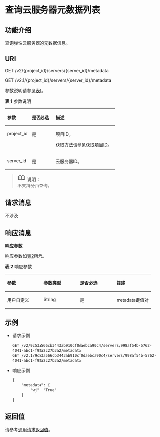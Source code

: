 # 查询云服务器元数据列表<a name="ZH-CN_TOPIC_0065817713"></a>

## 功能介绍<a name="zh-cn_topic_0057973165_section15255933"></a>

查询弹性云服务器的元数据信息。

## URI<a name="zh-cn_topic_0057973165_section3085673"></a>

GET /v2/\{project\_id\}/servers/\{server\_id\}/metadata

GET /v2.1/\{project\_id\}/servers/\{server\_id\}/metadata

参数说明请参见[表1](#zh-cn_topic_0057973165_table32475667)。

**表 1**  参数说明

<a name="zh-cn_topic_0057973165_table32475667"></a>
<table><thead align="left"><tr id="zh-cn_topic_0057973165_row44937496"><th class="cellrowborder" valign="top" width="22.24%" id="mcps1.2.4.1.1"><p id="p5187119"><a name="p5187119"></a><a name="p5187119"></a>参数</p>
</th>
<th class="cellrowborder" valign="top" width="21.87%" id="mcps1.2.4.1.2"><p id="p17503500"><a name="p17503500"></a><a name="p17503500"></a>是否必选</p>
</th>
<th class="cellrowborder" valign="top" width="55.88999999999999%" id="mcps1.2.4.1.3"><p id="p8497414"><a name="p8497414"></a><a name="p8497414"></a>描述</p>
</th>
</tr>
</thead>
<tbody><tr id="zh-cn_topic_0057973165_row1664874"><td class="cellrowborder" valign="top" width="22.24%" headers="mcps1.2.4.1.1 "><p id="zh-cn_topic_0057973165_p637140"><a name="zh-cn_topic_0057973165_p637140"></a><a name="zh-cn_topic_0057973165_p637140"></a>project_id</p>
</td>
<td class="cellrowborder" valign="top" width="21.87%" headers="mcps1.2.4.1.2 "><p id="zh-cn_topic_0057973165_p51608407"><a name="zh-cn_topic_0057973165_p51608407"></a><a name="zh-cn_topic_0057973165_p51608407"></a>是</p>
</td>
<td class="cellrowborder" valign="top" width="55.88999999999999%" headers="mcps1.2.4.1.3 "><p id="p37593705"><a name="p37593705"></a><a name="p37593705"></a>项目ID。</p>
<p id="p1180512217438"><a name="p1180512217438"></a><a name="p1180512217438"></a>获取方法请参见<a href="获取项目ID.md">获取项目ID</a>。</p>
</td>
</tr>
<tr id="zh-cn_topic_0057973165_row41565035"><td class="cellrowborder" valign="top" width="22.24%" headers="mcps1.2.4.1.1 "><p id="zh-cn_topic_0057973165_p11324657"><a name="zh-cn_topic_0057973165_p11324657"></a><a name="zh-cn_topic_0057973165_p11324657"></a>server_id</p>
</td>
<td class="cellrowborder" valign="top" width="21.87%" headers="mcps1.2.4.1.2 "><p id="zh-cn_topic_0057973165_p44882061"><a name="zh-cn_topic_0057973165_p44882061"></a><a name="zh-cn_topic_0057973165_p44882061"></a>是</p>
</td>
<td class="cellrowborder" valign="top" width="55.88999999999999%" headers="mcps1.2.4.1.3 "><p id="zh-cn_topic_0057973165_p11568292"><a name="zh-cn_topic_0057973165_p11568292"></a><a name="zh-cn_topic_0057973165_p11568292"></a>云服务器ID。</p>
</td>
</tr>
</tbody>
</table>

>![](public_sys-resources/icon-note.gif) **说明：**   
>不支持分页查询。  

## 请求消息<a name="zh-cn_topic_0057973165_section34863789"></a>

不涉及

## 响应消息<a name="zh-cn_topic_0057973165_section45338652"></a>

**响应参数**

响应参数如[表2](#zh-cn_topic_0057973165_table48538422)所示。

**表 2**  响应参数

<a name="zh-cn_topic_0057973165_table48538422"></a>
<table><thead align="left"><tr id="zh-cn_topic_0057973165_row25630477"><th class="cellrowborder" valign="top" width="25%" id="mcps1.2.5.1.1"><p id="zh-cn_topic_0057973165_p62802766"><a name="zh-cn_topic_0057973165_p62802766"></a><a name="zh-cn_topic_0057973165_p62802766"></a>参数</p>
</th>
<th class="cellrowborder" valign="top" width="25%" id="mcps1.2.5.1.2"><p id="zh-cn_topic_0057973165_p53859287"><a name="zh-cn_topic_0057973165_p53859287"></a><a name="zh-cn_topic_0057973165_p53859287"></a>参数类型</p>
</th>
<th class="cellrowborder" valign="top" width="25%" id="mcps1.2.5.1.3"><p id="zh-cn_topic_0057973165_p526161"><a name="zh-cn_topic_0057973165_p526161"></a><a name="zh-cn_topic_0057973165_p526161"></a>是否必选</p>
</th>
<th class="cellrowborder" valign="top" width="25%" id="mcps1.2.5.1.4"><p id="zh-cn_topic_0057973165_p42619108"><a name="zh-cn_topic_0057973165_p42619108"></a><a name="zh-cn_topic_0057973165_p42619108"></a>描述</p>
</th>
</tr>
</thead>
<tbody><tr id="zh-cn_topic_0057973165_row29595703"><td class="cellrowborder" valign="top" width="25%" headers="mcps1.2.5.1.1 "><p id="zh-cn_topic_0057973165_p48441714"><a name="zh-cn_topic_0057973165_p48441714"></a><a name="zh-cn_topic_0057973165_p48441714"></a>用户自定义</p>
</td>
<td class="cellrowborder" valign="top" width="25%" headers="mcps1.2.5.1.2 "><p id="zh-cn_topic_0057973165_p31464766"><a name="zh-cn_topic_0057973165_p31464766"></a><a name="zh-cn_topic_0057973165_p31464766"></a>String</p>
</td>
<td class="cellrowborder" valign="top" width="25%" headers="mcps1.2.5.1.3 "><p id="zh-cn_topic_0057973165_p65618114"><a name="zh-cn_topic_0057973165_p65618114"></a><a name="zh-cn_topic_0057973165_p65618114"></a>是</p>
</td>
<td class="cellrowborder" valign="top" width="25%" headers="mcps1.2.5.1.4 "><p id="zh-cn_topic_0057973165_p13467047"><a name="zh-cn_topic_0057973165_p13467047"></a><a name="zh-cn_topic_0057973165_p13467047"></a>metadata键值对</p>
</td>
</tr>
</tbody>
</table>

## 示例<a name="zh-cn_topic_0057973165_section5394690"></a>

-   请求示例

    ```
    GET /v2/9c53a566cb3443ab910cf0daebca90c4/servers/998af54b-5762-4041-abc1-f98a2c27b3a2/metadata
    GET /v2.1/9c53a566cb3443ab910cf0daebca90c4/servers/998af54b-5762-4041-abc1-f98a2c27b3a2/metadata
    ```

-   响应示例

    ```
    {
        "metadata": {
            "wj": "True"
        }
    }
    ```


## 返回值<a name="zh-cn_topic_0057973165_zh-cn_topic_0020212692_section22960139"></a>

请参考[通用请求返回值](通用请求返回值.md)。

